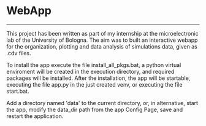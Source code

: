 # WebApp
***
This project has been written as part of my internship at the microelectronic lab of the University of Bologna. The aim was to built an interactive webapp for the organization, plotting and data analysis of simulations data, given as .cdv files.

To install the app execute the file install_all_pkgs.bat, a python virtual enviroment will be created in the execution directory, and required packages will be installed. After the installation, the app will be startable, executing the file app.py in the just created venv, or executing the file start.bat.

Add a directory named 'data' to the current directory, or, in alternative, start the app, modify the data_dir path from the app Config Page, save and restart the application.
